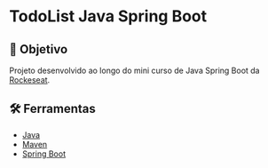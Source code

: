 # TodoList Java Spring Boot

## :dart: Objetivo

Projeto desenvolvido ao longo do mini curso de Java Spring Boot da [Rockeseat](https://www.rocketseat.com.br/).

## :hammer_and_wrench: Ferramentas

- [Java](https://www.java.com/pt-BR/)
- [Maven](https://maven.apache.org/)
- [Spring Boot](https://spring.io/projects/spring-boot)

